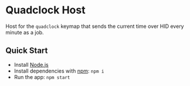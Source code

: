# Quadclock Host

Host for the `quadclock` keymap that sends the current time over HID every minute as a job.

## Quick Start

- Install [Node.js](https://nodejs.org/)
- Install dependencies with [npm](https://www.npmjs.com/): `npm i`
- Run the app: `npm start`
